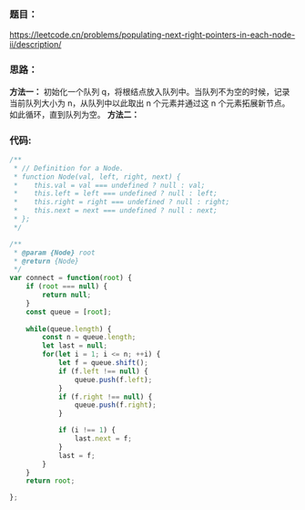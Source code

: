 ### **题目：**
https://leetcode.cn/problems/populating-next-right-pointers-in-each-node-ii/description/

### **思路：** 
**方法一：** 初始化一个队列 q，将根结点放入队列中。当队列不为空的时候，记录当前队列大小为 n，从队列中以此取出 n 个元素并通过这 n 个元素拓展新节点。如此循环，直到队列为空。
**方法二：** 

### **代码:**

```js
/**
 * // Definition for a Node.
 * function Node(val, left, right, next) {
 *    this.val = val === undefined ? null : val;
 *    this.left = left === undefined ? null : left;
 *    this.right = right === undefined ? null : right;
 *    this.next = next === undefined ? null : next;
 * };
 */

/**
 * @param {Node} root
 * @return {Node}
 */
var connect = function(root) {
    if (root === null) {
        return null;
    }
    const queue = [root];
    
    while(queue.length) {
        const n = queue.length;
        let last = null;
        for(let i = 1; i <= n; ++i) {
            let f = queue.shift();
            if (f.left !== null) {
                queue.push(f.left);
            }
            if (f.right !== null) {
                queue.push(f.right);
            }

            if (i !== 1) {
                last.next = f;
            }
            last = f;
        }
    }
    return root;

};
```